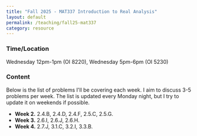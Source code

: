 ```yaml
---
title: "Fall 2025 - MAT337 Introduction to Real Analysis"
layout: default
permalink: /teaching/fall25-mat337
category: resource
---
```


### Time/Location
Wednesday 12pm-1pm (OI 8220), Wednesday 5pm-6pm (OI 5230)

### Content
Below is the list of problems I'll be covering each week. I aim to discuss 3-5 problems per week. The list is updated every Monday night, but I try to update it on weekends if possible.
<ul>
   <li><b>Week 2.</b> 2.4.B, 2.4.D, 2.4.F, 2.5.C, 2.5.G. </li>
   <li><b>Week 3.</b> 2.6.I, 2.6.J, 2.6.H. </li>
   <li><b>Week 4.</b> 2.7.J, 3.1.C, 3.2.I, 3.3.B. </li>
</ul>

